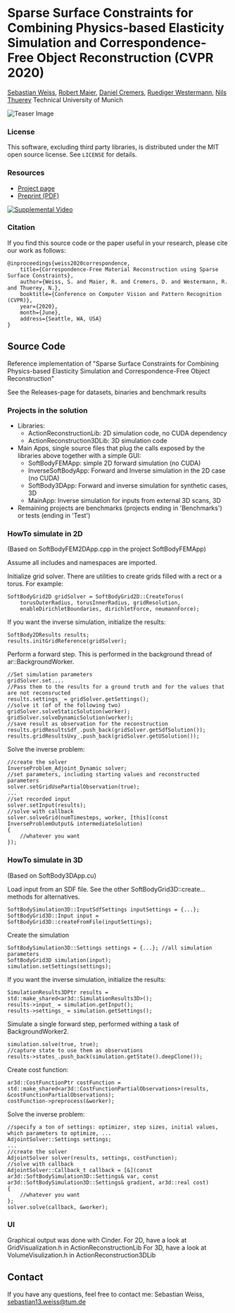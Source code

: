 # Sparse Surface Constraints for Combining Physics-based Elasticity Simulation and Correspondence-Free Object Reconstruction (CVPR 2020)
[Sebastian Weiss](https://www.in.tum.de/cg/people/weiss/), [Robert Maier](https://vision.in.tum.de/members/maierr), [Daniel Cremers](https://vision.in.tum.de/members/cremers), [Ruediger Westermann](https://www.in.tum.de/cg/people/westermann/), [Nils Thuerey](https://ge.in.tum.de/about/n-thuerey/)
Technical University of Munich

![Teaser Image](https://www.in.tum.de/fileadmin/_processed_/6/e/csm_teaser_d76adfc3ba.jpg)

### License ###
This software, excluding third party libraries, is distributed under the MIT open source license. See `LICENSE` for details.

### Resources ###
* [Project page](https://www.in.tum.de/cg/research/publications/2019/sparse-surface-constraints-for-combining-physics-based-elasticity-simulation-and-correspondence-free-object-reconstruction/)
* [Preprint (PDF)](http://arxiv.org/abs/1910.01812)

[![Supplemental Video](https://img.youtube.com/vi/mC7cbiiaWNw/0.jpg)](https://www.youtube.com/watch?v=mC7cbiiaWNw)

### Citation
If you find this source code or the paper useful in your research, please cite our work as follows:
```
@inproceedings{weiss2020correspondence,
    title={Correspondence-Free Material Reconstruction using Sparse Surface Constraints},
    author={Weiss, S. and Maier, R. and Cremers, D. and Westermann, R. and Thuerey, N.},
    booktitle={Conference on Computer Vision and Pattern Recognition (CVPR)},
    year={2020},
    month={June},
    address={Seattle, WA, USA}
}
```

## Source Code
Reference implementation of "Sparse Surface Constraints for Combining Physics-based Elasticity Simulation and Correspondence-Free Object Reconstruction"

See the Releases-page for datasets, binaries and benchmark results

### Projects in the solution
 - Libraries:
   - ActionReconstructionLib: 2D simulation code, no CUDA dependency
   - ActionReconstruction3DLib: 3D simulation code
 - Main Apps, single source files that plug the calls exposed by the libraries above together with a simple GUI:
   - SoftBodyFEMApp: simple 2D forward simulation (no CUDA)
   - InverseSoftBodyApp: Forward and Inverse simulation in the 2D case (no CUDA)
   - SoftBody3DApp: Forward and inverse simulation for synthetic cases, 3D
   - MainApp: Inverse simulation for inputs from external 3D scans, 3D
 - Remaining projects are benchmarks (projects ending in 'Benchmarks') or tests (ending in 'Test')


### HowTo simulate in 2D
(Based on SoftBodyFEM2DApp.cpp in the project SoftBodyFEMApp)

Assume all includes and namespaces are imported.

Initialize grid solver. There are utilities to create grids filled with a rect or a torus. For example:
```
SoftBodyGrid2D gridSolver = SoftBodyGrid2D::CreateTorus(
    torusOuterRadius, torusInnerRadius, gridResolution,
    enableDirichletBoundaries, dirichletForce, neumannForce);
```

If you want the inverse simulation, initialize the results:
```
SoftBody2DResults results;
results.initGridReference(gridSolver);
```

Perform a forward step. This is performed in the background thread of ar::BackgroundWorker.
```
//Set simulation parameters
gridSolver.set....
//Pass them to the results for a ground truth and for the values that are not reconsructed
results.settings_ = gridSolver.getSettings();
//solve it (of of the following two)
gridSolver.solveStaticSolution(worker);
gridSolver.solveDynamicSolution(worker);
//save result as observation for the reconstruction
results.gridResultsSdf_.push_back(gridSolver.getSdfSolution());
results.gridResultsUxy_.push_back(gridSolver.getUSolution());
```

Solve the inverse problem:
```
//create the solver
InverseProblem_Adjoint_Dynamic solver;
//set parameters, including starting values and reconstructed parameters
solver.setGridUsePartialObservation(true);
...
//set recorded input
solver.setInput(results);
//solve with callback
solver.solveGrid(numTimesteps, worker, [this](const InverseProblemOutput& intermediateSolution)
{
	//whatever you want
});
```

### HowTo simulate in 3D
(Based on SoftBody3DApp.cu)

Load input from an SDF file. See the other SoftBodyGrid3D::create... methods for alternatives.
```
SoftBodySimulation3D::InputSdfSettings inputSettings = {...};
SoftBodyGrid3D::Input input = SoftBodyGrid3D::createFromFile(inputSettings);
```

Create the simulation
```
SoftBodySimulation3D::Settings settings = {...}; //all simulation parameters
SoftBodyGrid3D simulation(input);
simulation.setSettings(settings);
```

If you want the inverse simulation, initialize the results:
```
SimulationResults3DPtr results = std::make_shared<ar3d::SimulationResults3D>();
results->input_ = simulation.getInput();
results->settings_ = simulation.getSettings();
```

Simulate a single forward step, performed withing a task of BackgroundWorker2.
```
simulation.solve(true, true);
//capture state to use them as observations
results->states_.push_back(simulation.getState().deepClone());
```

Create cost function:
```
ar3d::CostFunctionPtr costFunction = std::make_shared<ar3d::CostFunctionPartialObservations>(results, &costFunctionPartialObservations);
costFunction->preprocess(&worker);
```

Solve the inverse problem:
```
//specify a ton of settings: optimizer, step sizes, initial values, which parameters to optimize, ...
AdjointSolver::Settings settings;
... 
//create the solver
AdjointSolver solver(results, settings, costFunction);
//solve with callback
AdjointSolver::Callback_t callback = [&](const ar3d::SoftBodySimulation3D::Settings& var, const ar3d::SoftBodySimulation3D::Settings& gradient, ar3d::real cost)
{
	//whatever you want
};
solver.solve(callback, &worker);
```

### UI

Graphical output was done with Cinder.
For 2D, have a look at GridVisualization.h in ActionReconstructionLib
For 3D, have a look at VolumeVisulization.h in ActionReconstruction3DLib

## Contact

If you have any questions, feel free to contact me: Sebastian Weiss, sebastian13.weiss@tum.de

